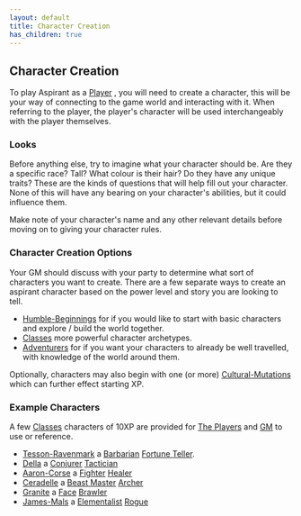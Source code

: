```yaml
---
layout: default
title: Character Creation
has_children: true
---
```

## Character Creation
To play Aspirant as a [Player](How-To-Play#The%20Players) , you will need to create a character, this will be your way of connecting to the game world and interacting with it. When referring to the player, the player's character will be used interchangeably with the player themselves. 

### Looks
Before anything else, try to imagine what your character should be. Are they a specific race? Tall? What colour is their hair? Do they have any unique traits? These are the kinds of questions that will help fill out your character. None of this will have any bearing on your character's abilities, but it could influence them.

Make note of your character's name and any other relevant details before moving on to giving your character rules.

### Character Creation Options
Your GM should discuss with your party to determine what sort of characters you want to create. There are a few separate ways to create an aspirant character based on the power level and story you are looking to tell.

* [Humble-Beginnings](Humble-Beginnings) for if you would like to start with basic characters and explore / build the world together.
* [Classes](Classes) more powerful character archetypes.
* [Adventurers](Adventurers) for if you want your characters to already be well travelled, with knowledge of the world around them.


Optionally, characters may also begin with one (or more) [Cultural-Mutations](Cultural-Mutations) which can further effect starting XP.

### Example Characters
A few [Classes](Classes) characters of 10XP are provided for [The Players](How-To-Play#The%20Players) and [GM](How-To-Play#GM) to use or reference.

* [Tesson-Ravenmark](Example-Characters/Tesson-Ravenmark) a [Barbarian](Classes#Barbarian) [Fortune Teller](Classes#Fortune%20Teller).
* [Della](Example-Characters/Della) a [Conjurer](Classes#Conjurer) [Tactician](Classes#Tactician)
* [Aaron-Corse](Example-Characters/Aaron-Corse) a [Fighter](Classes#Fighter) [Healer](Classes#Healer)
* [Ceradelle](Example-Characters/Ceradelle) a [Beast Master](Classes#Beast%20Master) [Archer](Classes#Archer)
* [Granite](Example-Characters/Granite) a [Face](Classes#Face) [Brawler](Classes#Brawler)
* [James-Mals](Example-Characters/James-Mals) a [Elementalist](Classes#Elementalist) [Rogue](Classes#Rogue)